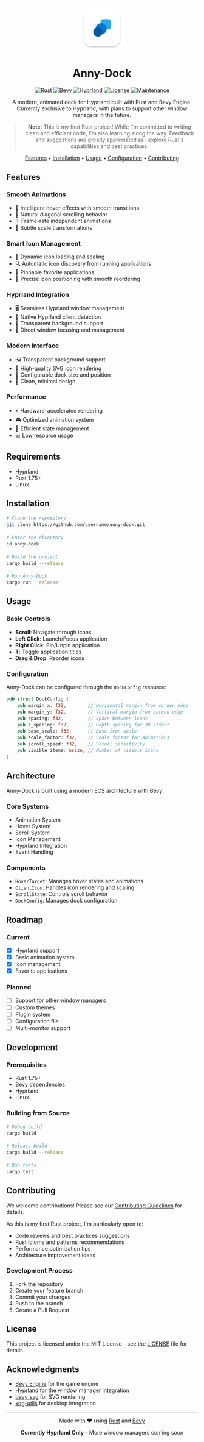 <div align="center">
<img src="assets/dock_icon.svg" alt="Anny-Dock Logo" width="120" height="120"/>

# Anny-Dock

[![Rust](https://img.shields.io/badge/rust-%23000000.svg?style=for-the-badge&logo=rust&logoColor=white)](https://www.rust-lang.org/)
[![Bevy](https://img.shields.io/badge/bevy-%23232323.svg?style=for-the-badge&logo=bevy&logoColor=white)](https://bevyengine.org/)
[![Hyprland](https://img.shields.io/badge/Hyprland-222222?style=for-the-badge&logo=Hyprland&logoColor=58E1FF)](https://hyprland.org/)
[![License](https://img.shields.io/badge/license-MIT-blue.svg?style=for-the-badge)](LICENSE)
[![Maintenance](https://img.shields.io/badge/Maintained%3F-yes-green.svg?style=for-the-badge)](https://github.com/username/anny-dock/graphs/commit-activity)

A modern, animated dock for Hyprland built with Rust and Bevy Engine.
Currently exclusive to Hyprland, with plans to support other window managers in the future.

> **Note**: This is my first Rust project! While I'm committed to writing clean and efficient code, 
> I'm also learning along the way. Feedback and suggestions are greatly appreciated as i explore 
> Rust's capabilities and best practices.

[Features](#features) •
[Installation](#installation) •
[Usage](#usage) •
[Configuration](#configuration) •
[Contributing](#contributing)

</div>

## Features

### Smooth Animations
- 🎯 Intelligent hover effects with smooth transitions
- 🔄 Natural diagonal scrolling behavior
- ✨ Frame-rate independent animations
- 🎨 Subtle scale transformations

### Smart Icon Management
- 📱 Dynamic icon loading and scaling
- 🔍 Automatic icon discovery from running applications
- 📌 Pinnable favorite applications
- 🎯 Precise icon positioning with smooth reordering

### Hyprland Integration
- 🖥️ Seamless Hyprland window management
- 🚀 Native Hyprland client detection
- 🎨 Transparent background support
- 🔗 Direct window focusing and management

### Modern Interface
- 🖼️ Transparent background support
- 🎨 High-quality SVG icon rendering
- 📐 Configurable dock size and position
- 🔲 Clean, minimal design

### Performance
- ⚡ Hardware-accelerated rendering
- 🎮 Optimized animation system
- 🔄 Efficient state management
- 📊 Low resource usage

## Requirements

- Hyprland
- Rust 1.75+
- Linux

## Installation

```bash
# Clone the repository
git clone https://github.com/username/anny-dock.git

# Enter the directory
cd anny-dock

# Build the project
cargo build --release

# Run Anny-Dock
cargo run --release
```

## Usage

### Basic Controls
- **Scroll**: Navigate through icons
- **Left Click**: Launch/Focus application
- **Right Click**: Pin/Unpin application
- **T**: Toggle application titles
- **Drag & Drop**: Reorder icons

### Configuration

Anny-Dock can be configured through the `DockConfig` resource:

```rust
pub struct DockConfig {
    pub margin_x: f32,        // Horizontal margin from screen edge
    pub margin_y: f32,        // Vertical margin from screen edge
    pub spacing: f32,         // Space between icons
    pub z_spacing: f32,       // Depth spacing for 3D effect
    pub base_scale: f32,      // Base icon scale
    pub scale_factor: f32,    // Scale factor for animations
    pub scroll_speed: f32,    // Scroll sensitivity
    pub visible_items: usize, // Number of visible icons
}
```

## Architecture

Anny-Dock is built using a modern ECS architecture with Bevy:

### Core Systems
- Animation System
- Hover System
- Scroll System
- Icon Management
- Hyprland Integration
- Event Handling

### Components
- `HoverTarget`: Manages hover states and animations
- `ClientIcon`: Handles icon rendering and scaling
- `ScrollState`: Controls scroll behavior
- `DockConfig`: Manages dock configuration

## Roadmap

### Current
- [x] Hyprland support
- [x] Basic animation system
- [x] Icon management
- [x] Favorite applications

### Planned
- [ ] Support for other window managers
- [ ] Custom themes
- [ ] Plugin system
- [ ] Configuration file
- [ ] Multi-monitor support

## Development

### Prerequisites
- Rust 1.75+
- Bevy dependencies
- Hyprland
- Linux

### Building from Source
```bash
# Debug build
cargo build

# Release build
cargo build --release

# Run tests
cargo test
```

## Contributing

We welcome contributions! Please see our [Contributing Guidelines](CONTRIBUTING.md) for details.

As this is my first Rust project, I'm particularly open to:
- Code reviews and best practices suggestions
- Rust idioms and patterns recommendations
- Performance optimization tips
- Architecture improvement ideas

### Development Process
1. Fork the repository
2. Create your feature branch
3. Commit your changes
4. Push to the branch
5. Create a Pull Request

## License

This project is licensed under the MIT License - see the [LICENSE](LICENSE) file for details.

## Acknowledgments

- [Bevy Engine](https://bevyengine.org/) for the game engine
- [Hyprland](https://hyprland.org/) for the window manager integration
- [bevy_svg](https://github.com/Weasy666/bevy_svg) for SVG rendering
- [xdg-utils](https://www.freedesktop.org/wiki/Software/xdg-utils/) for desktop integration

---

<div align="center">

Made with ❤️ using [Rust](https://www.rust-lang.org/) and [Bevy](https://bevyengine.org/)

**Currently Hyprland Only** - More window managers coming soon

</div>

